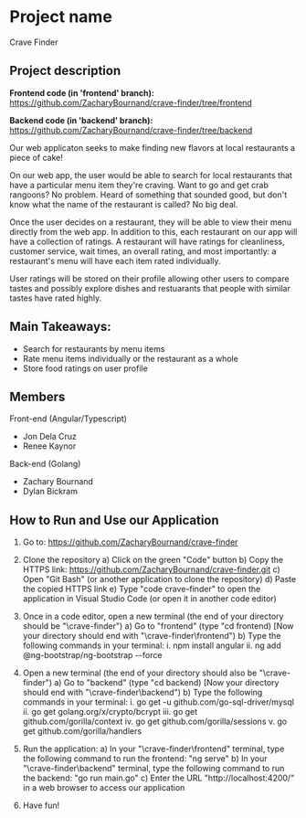 # Project name
Crave Finder

## Project description
**Frontend code (in 'frontend' branch):**
https://github.com/ZacharyBournand/crave-finder/tree/frontend

**Backend code (in 'backend' branch):**
https://github.com/ZacharyBournand/crave-finder/tree/backend


Our web applicaton seeks to make finding new flavors at local restaurants a piece of cake!

On our web app, the user would be able to search for local restaurants that have a particular menu item they're craving. Want to go and get crab rangoons? No problem. Heard of something that sounded good, but don't know what the name of the restaurant is called? No big deal.

Once the user decides on a restaurant, they will be able to view their menu directly from the web app. In addition to this, each restaurant on our app will have a collection of ratings. A restaurant will have ratings for cleanliness, customer service, wait times, an overall rating, and most importantly: a restaurant's menu will have each item rated individually.

User ratings will be stored on their profile allowing other users to compare tastes and possibly explore dishes and restuarants that people with similar tastes have rated highly.

## Main Takeaways:
- Search for restaurants by menu items
- Rate menu items individually or the restaurant as a whole
- Store food ratings on user profile

## Members
Front-end (Angular/Typescript)
- Jon Dela Cruz
- Renee Kaynor

Back-end (Golang)
- Zachary Bournand
- Dylan Bickram

## How to Run and Use our Application
1. Go to: https://github.com/ZacharyBournand/crave-finder

2. Clone the repository
    a) Click on the green "Code" button 
    b) Copy the HTTPS link: https://github.com/ZacharyBournand/crave-finder.git
    c) Open "Git Bash" (or another application to clone the repository)
    d) Paste the copied HTTPS link
    e) Type "code crave-finder" to open the application in Visual Studio Code (or open it in another code editor)

3. Once in a code editor, open a new terminal (the end of your directory should be "\crave-finder")
    a) Go to "frontend" (type "cd frontend) [Now your directory should end with "\crave-finder\frontend")
    b) Type the following commands in your terminal:
            i. npm install angular
            ii. ng add @ng-bootstrap/ng-bootstrap --force

4. Open a new terminal (the end of your directory should also be "\crave-finder")
    a) Go to "backend" (type "cd backend) [Now your directory should end with "\crave-finder\backend")
    b) Type the following commands in your terminal:
            i. go get -u github.com/go-sql-driver/mysql
            ii. go get golang.org/x/crypto/bcrypt
            iii. go get github.com/gorilla/context
            iv. go get github.com/gorilla/sessions
            v. go get github.com/gorilla/handlers
            
5. Run the application:
     a) In your "\crave-finder\frontend" terminal, type the following command to run the frontend: "ng serve"
     b) In your "\crave-finder\backend" terminal, type the following command to run the backend: "go run main.go"
     c) Enter the URL "http://localhost:4200/" in a web browser to access our application
     
6. Have fun!
